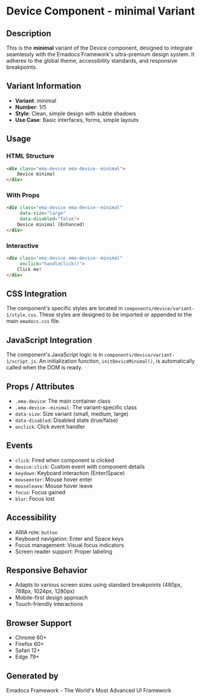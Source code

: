 # Device Component - minimal Variant

## Description
This is the **minimal** variant of the Device component, designed to integrate seamlessly with the Emadocs Framework's ultra-premium design system. It adheres to the global theme, accessibility standards, and responsive breakpoints.

## Variant Information
- **Variant**: minimal
- **Number**: 1/5
- **Style**: Clean, simple design with subtle shadows
- **Use Case**: Basic interfaces, forms, simple layouts

## Usage

### HTML Structure
```html
<div class="ema-device ema-device--minimal">
    Device minimal
</div>
```

### With Props
```html
<div class="ema-device ema-device--minimal" 
     data-size="large" 
     data-disabled="false">
    Device minimal (Enhanced)
</div>
```

### Interactive
```html
<div class="ema-device ema-device--minimal" 
     onclick="handleClick()">
    Click me!
</div>
```

## CSS Integration
The component's specific styles are located in `components/device/variant-1/style.css`. These styles are designed to be imported or appended to the main `emadocs.css` file.

## JavaScript Integration
The component's JavaScript logic is in `components/device/variant-1/script.js`. An initialization function, `initDeviceMinimal()`, is automatically called when the DOM is ready.

## Props / Attributes
- `.ema-device`: The main container class
- `.ema-device--minimal`: The variant-specific class
- `data-size`: Size variant (small, medium, large)
- `data-disabled`: Disabled state (true/false)
- `onclick`: Click event handler

## Events
- `click`: Fired when component is clicked
- `device:click`: Custom event with component details
- `keydown`: Keyboard interaction (Enter/Space)
- `mouseenter`: Mouse hover enter
- `mouseleave`: Mouse hover leave
- `focus`: Focus gained
- `blur`: Focus lost

## Accessibility
- ARIA role: `button`
- Keyboard navigation: Enter and Space keys
- Focus management: Visual focus indicators
- Screen reader support: Proper labeling

## Responsive Behavior
- Adapts to various screen sizes using standard breakpoints (480px, 768px, 1024px, 1280px)
- Mobile-first design approach
- Touch-friendly interactions

## Browser Support
- Chrome 60+
- Firefox 60+
- Safari 12+
- Edge 79+

## Generated by
Emadocs Framework - The World's Most Advanced UI Framework

